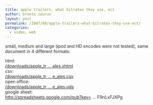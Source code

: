 ```yaml
---
title: apple trailers, what bitrates they use, ect
author: bronto saurus
layout: post
permalink: /2007/08/apple-trailers-what-bitrates-they-use-ect/
categories:
  - video, web
---
```

small, medium and large (ipod and HD encodes were not tested), same document in 4 different formats:

html:  
<a href="/downloads/apple_trailers_analiza/apple_ales.xhtml" target="_blank" >/downloads/apple_tr &#8230; ales.xhtml</a>  
csv:  
<a href="/downloads/apple_trailers_analiza/apple_ales.csv" target="_blank" >/downloads/apple_tr &#8230; e_ales.csv</a>  
open office:  
<a href="/downloads/apple_trailers_analiza/apple_ales.ods" target="_blank" >/downloads/apple_tr &#8230; e_ales.ods</a>  
google sheet:  
<a href="http://spreadsheets.google.com/pub?key=p1oa86JlAd_ylF9nLxFJXPg" target="_blank" >http://spreadsheets.google.com/pub?key= &#8230; F9nLxFJXPg</a>